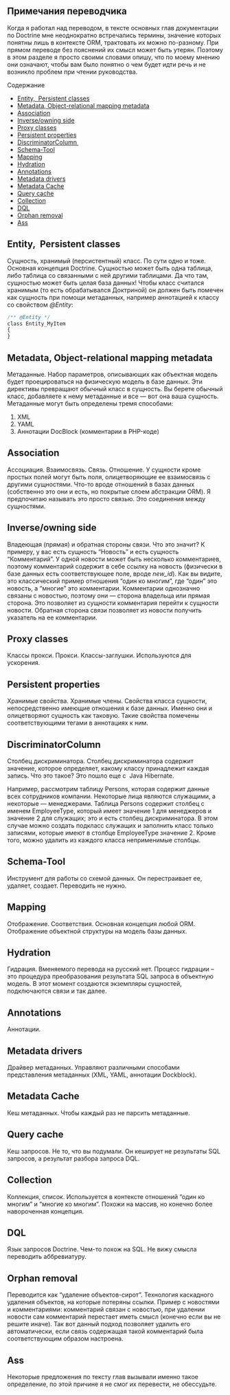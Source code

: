 Примечания переводчика
--

Когда я работал над переводом, в тексте основных глав документации по Doctrine мне неоднократно встречались термины, значение которых понятны лишь в контексте ORM, трактовать их можно по-разному. При прямом переводе без пояснений их смысл может быть утерян. Поэтому в этом разделе я просто своими словами опишу, что по моему мнению они означают, чтобы вам было понятно о чем будет идти речь и не возникло проблем при чтении руководства.

Содержание

*   [Entity,  Persistent classes](translator-note.md#Entitynbsp_Persistent_classes)
*   [Metadata, Оbject-relational mapping metadata](translator-note.md#Metadata_bject-relational_mapping_metadata)
*   [Association](translator-note.md#Association)
*   [Inverse/owning side](translator-note.md#Inverseowning_side)
*   [Proxy classes](translator-note.md#Proxy_classes)
*   [Persistent properties](translator-note.md#Persistent_properties)
*   [DiscriminatorColumn ](translator-note.md#DiscriminatorColumnnbsp)
*   [Schema-Tool](translator-note.md#Schema-Tool)
*   [Mapping](translator-note.md#Mapping)
*   [Hydration](translator-note.md#Hydration)
*   [Annotations](translator-note.md#Annotations)
*   [Metadata drivers](translator-note.md#Metadata_drivers)
*   [Metadata Cache](translator-note.md#Metadata_Cache)
*   [Query cache](translator-note.md#Query_cache)
*   [Collection](translator-note.md#Collection)
*   [DQL](translator-note.md#DQL)
*   [Orphan removal](translator-note.md#Orphan_removal)
*   [Ass](translator-note.md#Ass)


## Entity,  Persistent classes

Сущность, хранимый (персистентный) класс. По сути одно и тоже. Основная концепция Doctrine. Сущностью может быть одна таблица, либо таблица со связанными с ней другими таблицами. Да что там, сущностью может быть целая база данных! Чтобы класс считался хранимым (то есть обрабатывался Доктриной) он должен быть помечен как сущность при помощи метаданных, например аннотацией к классу со свойством _@Entity_:

```php
/** @Entity */  
class Entity_MyItem  
{  
}
```

## Metadata, Оbject-relational mapping metadata

Метаданные. Набор параметров, описывающих как объектная модель будет проецироваться на физическую модель в базе данных. Эти директивы превращают обычный класс в сущность. Вы берете обычный класс, добавляете к нему метаданные и все — вот она ваша сущность. Метаданные могут быть определены тремя способами:

1.  XML
2.  YAML
3.  Аннотации DocBlock (комментарии в PHP-коде) 

## Association

Ассоциация. Взаимосвязь. Связь. Отношение. У сущности кроме простых полей могут быть поля, олицетворяющие ее взаимосвязь с другими сущностями. Что-то вроде отношений в базах данных (собственно это они и есть, но покрытые слоем абстракции ORM). Я предпочитаю называть это просто связью. Это соединения между сущностями.

## Inverse/owning side

Владеющая (прямая) и обратная стороны связи. Что это значит? К примеру, у вас есть сущность “Новость” и есть сущность “Комментарий”. У одной новости может быть несколько комментариев, поэтому комментарий содержит в себе ссылку на новость (физически в базе данных есть соответствующее поле, вроде _new_id_). Как вы видите, это классический пример отношения “один ко многим”, где “один” это новость, а “многие” это комментарии. Комментарии однозначно связаны с новостью, поэтому они — сторона владельца или прямая сторона. Это позволяет из сущности комментария перейти к сущности новости. Обратная сторона связи позволяет из новости получить указатель на ее комментарии.

## Proxy classes

Классы прокси. Прокси. Классы-заглушки. Используются для ускорения.

## Persistent properties

Хранимые свойства. Хранимые члены. Свойства класса сущности, непосредственно имеющие отношения к базе данных. Именно они и олицетворяют сущность как таковую. Такие свойства помечены соответствующими тегами в аннотациях к ним.

## DiscriminatorColumn 

Столбец дискриминатора. Столбец дискриминатора содержит значение, которое определяет, какому классу принадлежит каждая запись. Что это такое? Это пошло еще с  Java Hibernate.

Например, рассмотрим таблицу Persons, которая содержит данные всех сотрудников компании. Некоторые лица являются служащими, а некоторые — менеджерами. Таблица Persons содержит столбец с именем EmployeeType, который имеет значение 1 для менеджеров и значение 2 для служащих; это и есть столбец дискриминатора. В этом случае можно создать подкласс служащих и заполнить класс только записями, которые имеют в столбце EmployeeType значение 2\. Кроме того, можно удалить из каждого класса неприменимые столбцы.

## Schema-Tool

Инструмент для работы со схемой данных. Он перестраивает ее, удаляет, создает. Переводить не нужно. 

## Mapping

Отображение. Соответствия. Основная концепция любой ORM. Отображение объектной структуры на модель базы данных. 

## Hydration

Гидрация. Вменяемого перевода на русский нет. Процесс гидрации – это процедура преобразования результата SQL запроса в объектную модель. В этот момент создаются экземпляры сущностей, подключаются связи и так далее.

## Annotations

Аннотации.

## Metadata drivers

Драйвер метаданных. Управляют различными способами представления метаданных (XML, YAML, аннотации Dockblock).

## Metadata Cache

Кеш метаданных. Чтобы каждый раз не парсить метаданные.

## Query cache

Кеш запросов. Не то, что вы подумали. Он кеширует не результаты SQL запросов, а результат разбора запроса DQL.

## Collection

Коллекция, список. Используется в контексте отношений “один ко многим” и “многие ко многим”. Похожи на массив, но конечно более навороченная концепция.

## DQL

Язык запросов Doctrine. Чем-то похож на SQL. Не вижу смысла переводить аббревиатуру.

## Orphan removal

Переводится как “удаление объектов-сирот”. Технология каскадного удаления объектов, на которые потеряны ссылки. Пример с новостями и комментариями: комментарий связан с новостью, при удалении новости сам комментарий перестает иметь смысл (конечно если вы не решите иначе). Так вот данный подход позволяет удалить его автоматически, если связь содержащая такой комментарий была соответствующим образом настроена.

## Ass

Некоторые предложения по тексту глав вызывали именно такое определение, по этой причине я не смог их перевести, не обессудьте.